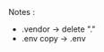 <div class="fw-bold"> Notes :
<p></p>
<ul>
  <li>.vendor -> delete "."</li>
  <li>.env copy -> .env</li>
</ul>
</div>
